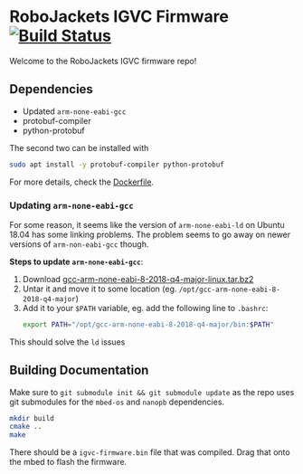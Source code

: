 # RoboJackets IGVC Firmware [![Build Status](https://circleci.com/gh/RoboJackets/igvc-firmware/tree/master.svg?&style=shield)](https://circleci.com/gh/RoboJackets/igvc-firmware/tree/master)

Welcome to the RoboJackets IGVC firmware repo!

## Dependencies
* Updated `arm-none-eabi-gcc`
* protobuf-compiler
* python-protobuf

The second two can be installed with
```bash
sudo apt install -y protobuf-compiler python-protobuf
```

For more details, check the [Dockerfile](Dockerfile).

### Updating `arm-none-eabi-gcc`
For some reason, it seems like the version of `arm-none-eabi-ld` on Ubuntu 18.04 has some linking problems.
The problem seems to go away on newer versions of `arm-non-eabi-gcc` though.

**Steps to update `arm-none-eabi-gcc`**:
1. Download [gcc-arm-none-eabi-8-2018-q4-major-linux.tar.bz2](https://developer.arm.com/-/media/Files/downloads/gnu-rm/8-2018q4/gcc-arm-none-eabi-8-2018-q4-major-linux.tar.bz2?revision=d830f9dd-cd4f-406d-8672-cca9210dd220?product=GNU%20Arm%20Embedded%20Toolchain,64-bit,,Linux,8-2018-q4-major)
2. Untar it and move it to some location (eg. `/opt/gcc-arm-none-eabi-8-2018-q4-major`)
3. Add it to your `$PATH` variable, eg. add the following line to `.bashrc`:
   ```bash
   export PATH="/opt/gcc-arm-none-eabi-8-2018-q4-major/bin:$PATH"
   ```

This should solve the `ld` issues

## Building Documentation
Make sure to `git submodule init && git submodule update` as the repo uses git submodules for the `mbed-os` and `nanopb` dependencies.

```bash
mkdir build
cmake ..
make
```

There should be a `igvc-firmware.bin` file that was compiled. Drag that onto the mbed to flash the firmware.
